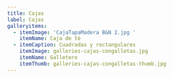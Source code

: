 ```yaml
---
title: Cajas
label: Cajas
galleryitems:
  - itemImage: 'CajaTapaMadera B&N 2.jpg '
    itemName: Caja de té
  - itemCaption: Cuadradas y rectangulares
    itemImage: galleries-cajas-congalletas.jpg
    itemName: Galletero
    itemThumb: galleries-cajas-congalletas-thumb.jpg
---
```


